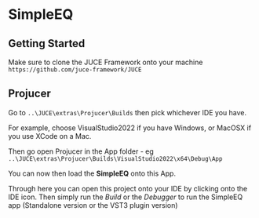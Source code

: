 # SimpleEQ

## Getting Started
Make sure to clone the JUCE Framework onto your machine <br />
`https://github.com/juce-framework/JUCE`

## Projucer
Go to `..\JUCE\extras\Projucer\Builds` then pick whichever IDE you have. <br />

For example, choose VisualStudio2022 if you have Windows, or MacOSX if you use XCode on a Mac. <br />

Then go open Projucer in the App folder - eg `..\JUCE\extras\Projucer\Builds\VisualStudio2022\x64\Debug\App` <br />

You can now then load the **SimpleEQ** onto this App. 

Through here you can open this project onto your IDE by clicking onto the IDE icon.
Then simply run the *Build* or the *Debugger* to run the SimpleEQ app (Standalone version or the VST3 plugin version)
